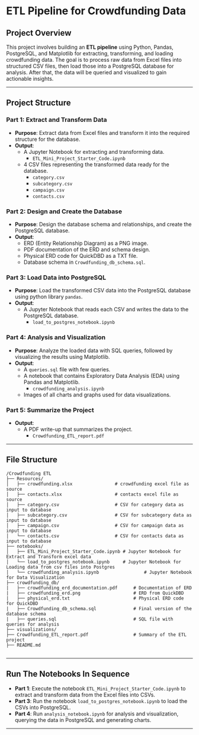 # ETL Pipeline for Crowdfunding Data

## Project Overview

This project involves building an **ETL pipeline** using Python, Pandas, PostgreSQL, and Matplotlib for extracting, transforming, and loading crowdfunding data. The goal is to process raw data from Excel files into structured CSV files, then load those into a PostgreSQL database for analysis. After that, the data will be queried and visualized to gain actionable insights.

---

## Project Structure


### Part 1: **Extract and Transform Data**

- **Purpose**: Extract data from Excel files and transform it into the required structure for the database.
- **Output**:
  - A Jupyter Notebook for extracting and transforming data.
	- `ETL_Mini_Project_Starter_Code.ipynb`
  - 4 CSV files representing the transformed data ready for the database.
 	- `category.csv`
  	- `subcategory.csv`
  	- `campaign.csv`
  	- `contacts.csv`

### Part 2: **Design and Create the Database**

- **Purpose**: Design the database schema and relationships, and create the PostgreSQL database.
- **Output**:
  - ERD (Entity Relationship Diagram) as a PNG image.
  - PDF documentation of the ERD and schema design.
  - Physical ERD code for QuickDBD as a TXT file.
  - Database schema in `Crowdfunding_db_schema.sql`.

### Part 3: **Load Data into PostgreSQL**

- **Purpose**: Load the transformed CSV data into the PostgreSQL database using python library `pandas`.
- **Output**:
  - A Jupyter Notebook that reads each CSV and writes the data to the PostgreSQL database.
	- `load_to_postgres_notebook.ipynb`

### Part 4: **Analysis and Visualization**

- **Purpose**: Analyze the loaded data with SQL queries, followed by visualizing the results using Matplotlib.
- **Output**:
  - A `queries.sql` file with few queries.
  - A notebook that contains Exploratory Data Analysis (EDA) using Pandas and Matplotlib.
	- `crowdfunding_analysis.ipynb`
  - Images of all charts and graphs used for data visualizations.

### Part 5: **Summarize the Project**
- **Output**:
  - A PDF write-up that summarizes the project.
	- `Crowdfunding_ETL_report.pdf`
---

## File Structure

```
/Crowdfunding ETL
├── Resources/
│   ├── crowdfunding.xlsx                # crowdfunding excel file as source
│   ├── contacts.xlsx                    # contacts excel file as source
│   ├── category.csv                     # CSV for category data as input to database
│   ├── subcategory.csv                  # CSV for subcategory data as input to database
│   ├── campaign.csv                     # CSV for campaign data as input to database                              
│   └── contacts.csv                     # CSV for contacts data as input to database       
├── notebooks/                  
│   ├── ETL_Mini_Project_Starter_Code.ipynb	# Jupyter Notebook for Extract and Transform excel data
│   └── load_to_postgres_notebook.ipynb    	# Jupyter Notebook for Loading data from csv files into Postgres
│   └── crowdfunding_analysis.ipynb     			# Jupyter Notebook for Data Visualization
├── crowdfunding_db/
|   ├── crowdfunding_erd_documentation.pdf		# Documentation of ERD
|   ├── crowdfunding_erd.png         			# ERD from QuickDBD
|   ├── physical_erd.txt	               		# Physical ERD code for QuickDBD           
|   ├── Crowdfunding_db_schema.sql		        # Final version of the database schema 
|   ├── queries.sql                        		# SQL file with queries for analysis
├── visualizations/ 
├── Crowdfunding_ETL_report.pdf       			# Summary of the ETL project            
├── README.md                 
        
```

---	

## Run The Notebooks In Sequence

- **Part 1**: Execute the notebook `ETL_Mini_Project_Starter_Code.ipynb` to extract and transform data from the Excel files into CSVs.
- **Part 3**: Run the notebook `load_to_postgres_notebook.ipynb` to load the CSVs into PostgreSQL.
- **Part 4**: Run `analysis_notebook.ipynb` for analysis and visualization, querying the data in PostgreSQL and generating charts.

---

